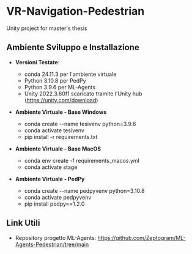 # VR-Navigation-Pedestrian
Unity project for master's thesis

## Ambiente Sviluppo e Installazione
- **Versioni Testate**:
  - conda 24.11.3 per l'ambiente virtuale
  - Python 3.10.8 per PedPy
  - Python 3.9.6 per ML-Agents
  - Unity 2022.3.60f1 scaricato tramite l'Unity hub (https://unity.com/download)

- **Ambiente Virtuale - Base Windows**
  - conda create --name tesivenv python=3.9.6
  - conda activate tesivenv
  - pip install -r requirements.txt


- **Ambiente Virtuale - Base MacOS**
    - conda env create -f requirements_macos.yml
    - conda activate stage

- **Ambiente Virtuale - PedPy**
  - conda create --name pedpyvenv python=3.10.8
  - conda activate pedpyvenv
  - pip install pedpy==1.2.0

## Link Utili
- Repository progetto ML-Agents: https://github.com/Zeptogram/ML-Agents-Pedestrian/tree/main
